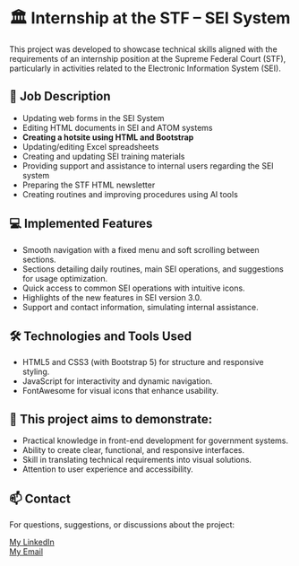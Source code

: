 # 🏛️ Internship at the STF – SEI System
This project was developed to showcase technical skills aligned with the requirements of an internship position at the Supreme Federal Court (STF), particularly in activities related to the Electronic Information System (SEI).

## 📝 Job Description

- Updating web forms in the SEI System  
- Editing HTML documents in SEI and ATOM systems  
- **Creating a hotsite using HTML and Bootstrap**  
- Updating/editing Excel spreadsheets  
- Creating and updating SEI training materials  
- Providing support and assistance to internal users regarding the SEI system  
- Preparing the STF HTML newsletter  
- Creating routines and improving procedures using AI tools  

## 💻 Implemented Features

- Smooth navigation with a fixed menu and soft scrolling between sections.  
- Sections detailing daily routines, main SEI operations, and suggestions for usage optimization.  
- Quick access to common SEI operations with intuitive icons.  
- Highlights of the new features in SEI version 3.0.  
- Support and contact information, simulating internal assistance.  

## 🛠️ Technologies and Tools Used

- HTML5 and CSS3 (with Bootstrap 5) for structure and responsive styling.  
- JavaScript for interactivity and dynamic navigation.  
- FontAwesome for visual icons that enhance usability.  

## 🎯 This project aims to demonstrate:

- Practical knowledge in front-end development for government systems.  
- Ability to create clear, functional, and responsive interfaces.  
- Skill in translating technical requirements into visual solutions.  
- Attention to user experience and accessibility.  

## 📫 Contact

For questions, suggestions, or discussions about the project:  

[My LinkedIn](https://www.linkedin.com/in/gabriele-lt-araujo/)  
[My Email](mailto:g.louise.ta@gmail.com)
